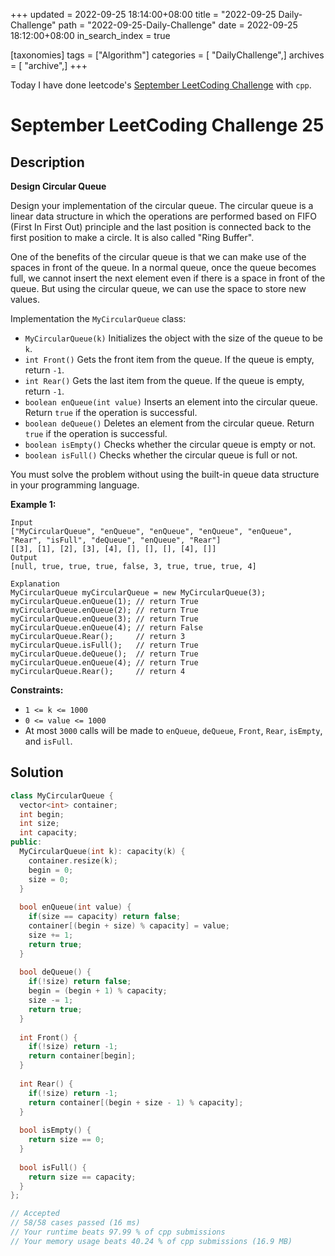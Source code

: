 +++
updated = 2022-09-25 18:14:00+08:00
title = "2022-09-25 Daily-Challenge"
path = "2022-09-25-Daily-Challenge"
date = 2022-09-25 18:12:00+08:00
in_search_index = true

[taxonomies]
tags = ["Algorithm"]
categories = [ "DailyChallenge",]
archives = [ "archive",]
+++

Today I have done leetcode's [September LeetCoding Challenge](https://leetcode.com/problems/design-circular-queue/) with `cpp`.

<!-- more -->

# September LeetCoding Challenge 25

## Description

**Design Circular Queue**

Design your  implementation of the circular queue. The circular queue is a linear  data structure in which the operations are performed based on FIFO  (First In First Out) principle and the last position is connected back  to the first position to make a circle. It is also called "Ring Buffer".

One of the benefits of the circular queue is that we can make use of  the spaces in front of the queue. In a normal queue, once the queue  becomes full, we cannot insert the next element even if there is a space in front of the queue. But using the circular queue, we can use the  space to store new values.

Implementation the `MyCircularQueue` class:

- `MyCircularQueue(k)` Initializes the object with the size of the queue to be `k`.
- `int Front()` Gets the front item from the queue. If the queue is empty, return `-1`.
- `int Rear()` Gets the last item from the queue. If the queue is empty, return `-1`.
- `boolean enQueue(int value)` Inserts an element into the circular queue. Return `true` if the operation is successful.
- `boolean deQueue()` Deletes an element from the circular queue. Return `true` if the operation is successful.
- `boolean isEmpty()` Checks whether the circular queue is empty or not.
- `boolean isFull()` Checks whether the circular queue is full or not.

You must solve the problem without using the built-in queue data structure in your programming language. 

 

**Example 1:**

```
Input
["MyCircularQueue", "enQueue", "enQueue", "enQueue", "enQueue", "Rear", "isFull", "deQueue", "enQueue", "Rear"]
[[3], [1], [2], [3], [4], [], [], [], [4], []]
Output
[null, true, true, true, false, 3, true, true, true, 4]

Explanation
MyCircularQueue myCircularQueue = new MyCircularQueue(3);
myCircularQueue.enQueue(1); // return True
myCircularQueue.enQueue(2); // return True
myCircularQueue.enQueue(3); // return True
myCircularQueue.enQueue(4); // return False
myCircularQueue.Rear();     // return 3
myCircularQueue.isFull();   // return True
myCircularQueue.deQueue();  // return True
myCircularQueue.enQueue(4); // return True
myCircularQueue.Rear();     // return 4
```

 

**Constraints:**

- `1 <= k <= 1000`
- `0 <= value <= 1000`
- At most `3000` calls will be made to `enQueue`, `deQueue`, `Front`, `Rear`, `isEmpty`, and `isFull`.

## Solution

``` cpp
class MyCircularQueue {
  vector<int> container;
  int begin;
  int size;
  int capacity;
public:
  MyCircularQueue(int k): capacity(k) {
    container.resize(k);
    begin = 0;
    size = 0;
  }
  
  bool enQueue(int value) {
    if(size == capacity) return false;
    container[(begin + size) % capacity] = value;
    size += 1;
    return true;
  }
  
  bool deQueue() {
    if(!size) return false;
    begin = (begin + 1) % capacity;
    size -= 1;
    return true;
  }
  
  int Front() {
    if(!size) return -1;
    return container[begin];
  }
  
  int Rear() {
    if(!size) return -1;
    return container[(begin + size - 1) % capacity];
  }
  
  bool isEmpty() {
    return size == 0;
  }
  
  bool isFull() {
    return size == capacity; 
  }
};

// Accepted
// 58/58 cases passed (16 ms)
// Your runtime beats 97.99 % of cpp submissions
// Your memory usage beats 40.24 % of cpp submissions (16.9 MB)
```
